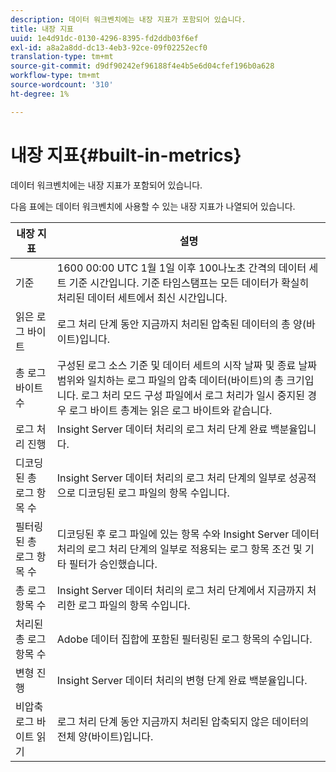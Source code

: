 ```yaml
---
description: 데이터 워크벤치에는 내장 지표가 포함되어 있습니다.
title: 내장 지표
uuid: 1e4d91dc-0130-4296-8395-fd2ddb03f6ef
exl-id: a8a2a8dd-dc13-4eb3-92ce-09f02252ecf0
translation-type: tm+mt
source-git-commit: d9df90242ef96188f4e4b5e6d04cfef196b0a628
workflow-type: tm+mt
source-wordcount: '310'
ht-degree: 1%

---
```


# 내장 지표{#built-in-metrics}

데이터 워크벤치에는 내장 지표가 포함되어 있습니다.

다음 표에는 데이터 워크벤치에 사용할 수 있는 내장 지표가 나열되어 있습니다.

| 내장 지표 | 설명 |
|---|---|
| 기준 | 1600 00:00 UTC 1월 1일 이후 100나노초 간격의 데이터 세트 기준 시간입니다. 기준 타임스탬프는 모든 데이터가 확실히 처리된 데이터 세트에서 최신 시간입니다. |
| 읽은 로그 바이트 | 로그 처리 단계 동안 지금까지 처리된 압축된 데이터의 총 양(바이트)입니다. |
| 총 로그 바이트 수 | 구성된 로그 소스 기준 및 데이터 세트의 시작 날짜 및 종료 날짜 범위와 일치하는 로그 파일의 압축 데이터(바이트)의 총 크기입니다. 로그 처리 모드 구성 파일에서 로그 처리가 일시 중지된 경우 로그 바이트 총계는 읽은 로그 바이트와 같습니다. |
| 로그 처리 진행 | Insight Server 데이터 처리의 로그 처리 단계 완료 백분율입니다. |
| 디코딩된 총 로그 항목 수 | Insight Server 데이터 처리의 로그 처리 단계의 일부로 성공적으로 디코딩된 로그 파일의 항목 수입니다. |
| 필터링된 총 로그 항목 수 | 디코딩된 후 로그 파일에 있는 항목 수와 Insight Server 데이터 처리의 로그 처리 단계의 일부로 적용되는 로그 항목 조건 및 기타 필터가 승인했습니다. |
| 총 로그 항목 수 | Insight Server 데이터 처리의 로그 처리 단계에서 지금까지 처리한 로그 파일의 항목 수입니다. |
| 처리된 총 로그 항목 수 | Adobe 데이터 집합에 포함된 필터링된 로그 항목의 수입니다. |
| 변형 진행 | Insight Server 데이터 처리의 변형 단계 완료 백분율입니다. |
| 비압축 로그 바이트 읽기 | 로그 처리 단계 동안 지금까지 처리된 압축되지 않은 데이터의 전체 양(바이트)입니다. |
